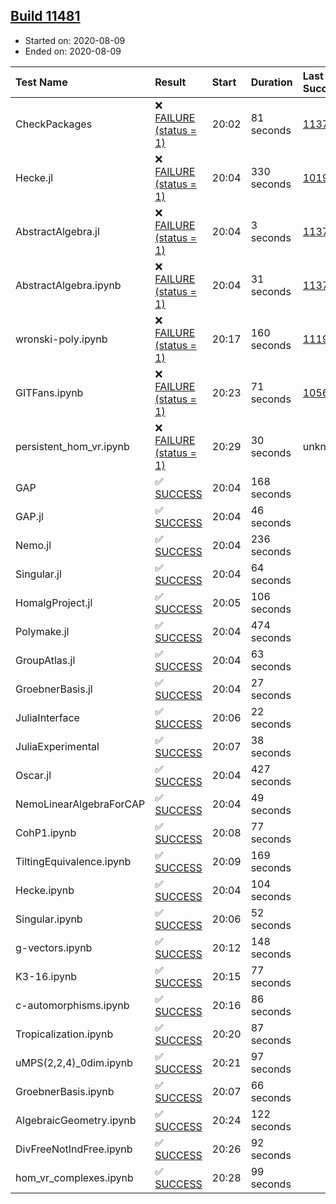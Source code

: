 ## [Build 11481](https://oscarci.mathematik.uni-kl.de/job/oscar/11481/)

* Started on: 2020-08-09
* Ended on: 2020-08-09

| Test Name    | Result | Start | Duration | Last Success | First Failure |
|:-------------|:-------|:------|:---------|:-------------|:--------------|
| CheckPackages | ❌ [FAILURE (status = 1)](https://oscarci.mathematik.uni-kl.de/job/oscar/11481/artifact/logs/build-11481/CheckPackages.log) | 20:02 | 81 seconds | [11376](https://oscarci.mathematik.uni-kl.de/job/oscar/11376/) | [11377](https://oscarci.mathematik.uni-kl.de/job/oscar/11377/) |
| Hecke.jl | ❌ [FAILURE (status = 1)](https://oscarci.mathematik.uni-kl.de/job/oscar/11481/artifact/logs/build-11481/Hecke.jl.log) | 20:04 | 330 seconds | [10197](https://oscarci.mathematik.uni-kl.de/job/oscar/10197/) | [10198](https://oscarci.mathematik.uni-kl.de/job/oscar/10198/) |
| AbstractAlgebra.jl | ❌ [FAILURE (status = 1)](https://oscarci.mathematik.uni-kl.de/job/oscar/11481/artifact/logs/build-11481/AbstractAlgebra.jl.log) | 20:04 | 3 seconds | [11376](https://oscarci.mathematik.uni-kl.de/job/oscar/11376/) | [11377](https://oscarci.mathematik.uni-kl.de/job/oscar/11377/) |
| AbstractAlgebra.ipynb | ❌ [FAILURE (status = 1)](https://oscarci.mathematik.uni-kl.de/job/oscar/11481/artifact/logs/build-11481/AbstractAlgebra.ipynb.log) | 20:04 | 31 seconds | [11376](https://oscarci.mathematik.uni-kl.de/job/oscar/11376/) | [11377](https://oscarci.mathematik.uni-kl.de/job/oscar/11377/) |
| wronski-poly.ipynb | ❌ [FAILURE (status = 1)](https://oscarci.mathematik.uni-kl.de/job/oscar/11481/artifact/logs/build-11481/wronski-poly.ipynb.log) | 20:17 | 160 seconds | [11192](https://oscarci.mathematik.uni-kl.de/job/oscar/11192/) | [11193](https://oscarci.mathematik.uni-kl.de/job/oscar/11193/) |
| GITFans.ipynb | ❌ [FAILURE (status = 1)](https://oscarci.mathematik.uni-kl.de/job/oscar/11481/artifact/logs/build-11481/GITFans.ipynb.log) | 20:23 | 71 seconds | [10566](https://oscarci.mathematik.uni-kl.de/job/oscar/10566/) | [10567](https://oscarci.mathematik.uni-kl.de/job/oscar/10567/) |
| persistent_hom_vr.ipynb | ❌ [FAILURE (status = 1)](https://oscarci.mathematik.uni-kl.de/job/oscar/11481/artifact/logs/build-11481/persistent_hom_vr.ipynb.log) | 20:29 | 30 seconds | unknown | unknown |
| GAP | ✅ [SUCCESS](https://oscarci.mathematik.uni-kl.de/job/oscar/11481/artifact/logs/build-11481/GAP.log) | 20:04 | 168 seconds |  |  |
| GAP.jl | ✅ [SUCCESS](https://oscarci.mathematik.uni-kl.de/job/oscar/11481/artifact/logs/build-11481/GAP.jl.log) | 20:04 | 46 seconds |  |  |
| Nemo.jl | ✅ [SUCCESS](https://oscarci.mathematik.uni-kl.de/job/oscar/11481/artifact/logs/build-11481/Nemo.jl.log) | 20:04 | 236 seconds |  |  |
| Singular.jl | ✅ [SUCCESS](https://oscarci.mathematik.uni-kl.de/job/oscar/11481/artifact/logs/build-11481/Singular.jl.log) | 20:04 | 64 seconds |  |  |
| HomalgProject.jl | ✅ [SUCCESS](https://oscarci.mathematik.uni-kl.de/job/oscar/11481/artifact/logs/build-11481/HomalgProject.jl.log) | 20:05 | 106 seconds |  |  |
| Polymake.jl | ✅ [SUCCESS](https://oscarci.mathematik.uni-kl.de/job/oscar/11481/artifact/logs/build-11481/Polymake.jl.log) | 20:04 | 474 seconds |  |  |
| GroupAtlas.jl | ✅ [SUCCESS](https://oscarci.mathematik.uni-kl.de/job/oscar/11481/artifact/logs/build-11481/GroupAtlas.jl.log) | 20:04 | 63 seconds |  |  |
| GroebnerBasis.jl | ✅ [SUCCESS](https://oscarci.mathematik.uni-kl.de/job/oscar/11481/artifact/logs/build-11481/GroebnerBasis.jl.log) | 20:04 | 27 seconds |  |  |
| JuliaInterface | ✅ [SUCCESS](https://oscarci.mathematik.uni-kl.de/job/oscar/11481/artifact/logs/build-11481/JuliaInterface.log) | 20:06 | 22 seconds |  |  |
| JuliaExperimental | ✅ [SUCCESS](https://oscarci.mathematik.uni-kl.de/job/oscar/11481/artifact/logs/build-11481/JuliaExperimental.log) | 20:07 | 38 seconds |  |  |
| Oscar.jl | ✅ [SUCCESS](https://oscarci.mathematik.uni-kl.de/job/oscar/11481/artifact/logs/build-11481/Oscar.jl.log) | 20:04 | 427 seconds |  |  |
| NemoLinearAlgebraForCAP | ✅ [SUCCESS](https://oscarci.mathematik.uni-kl.de/job/oscar/11481/artifact/logs/build-11481/NemoLinearAlgebraForCAP.log) | 20:04 | 49 seconds |  |  |
| CohP1.ipynb | ✅ [SUCCESS](https://oscarci.mathematik.uni-kl.de/job/oscar/11481/artifact/logs/build-11481/CohP1.ipynb.log) | 20:08 | 77 seconds |  |  |
| TiltingEquivalence.ipynb | ✅ [SUCCESS](https://oscarci.mathematik.uni-kl.de/job/oscar/11481/artifact/logs/build-11481/TiltingEquivalence.ipynb.log) | 20:09 | 169 seconds |  |  |
| Hecke.ipynb | ✅ [SUCCESS](https://oscarci.mathematik.uni-kl.de/job/oscar/11481/artifact/logs/build-11481/Hecke.ipynb.log) | 20:04 | 104 seconds |  |  |
| Singular.ipynb | ✅ [SUCCESS](https://oscarci.mathematik.uni-kl.de/job/oscar/11481/artifact/logs/build-11481/Singular.ipynb.log) | 20:06 | 52 seconds |  |  |
| g-vectors.ipynb | ✅ [SUCCESS](https://oscarci.mathematik.uni-kl.de/job/oscar/11481/artifact/logs/build-11481/g-vectors.ipynb.log) | 20:12 | 148 seconds |  |  |
| K3-16.ipynb | ✅ [SUCCESS](https://oscarci.mathematik.uni-kl.de/job/oscar/11481/artifact/logs/build-11481/K3-16.ipynb.log) | 20:15 | 77 seconds |  |  |
| c-automorphisms.ipynb | ✅ [SUCCESS](https://oscarci.mathematik.uni-kl.de/job/oscar/11481/artifact/logs/build-11481/c-automorphisms.ipynb.log) | 20:16 | 86 seconds |  |  |
| Tropicalization.ipynb | ✅ [SUCCESS](https://oscarci.mathematik.uni-kl.de/job/oscar/11481/artifact/logs/build-11481/Tropicalization.ipynb.log) | 20:20 | 87 seconds |  |  |
| uMPS(2,2,4)_0dim.ipynb | ✅ [SUCCESS](https://oscarci.mathematik.uni-kl.de/job/oscar/11481/artifact/logs/build-11481/uMPS-2-2-4-_0dim.ipynb.log) | 20:21 | 97 seconds |  |  |
| GroebnerBasis.ipynb | ✅ [SUCCESS](https://oscarci.mathematik.uni-kl.de/job/oscar/11481/artifact/logs/build-11481/GroebnerBasis.ipynb.log) | 20:07 | 66 seconds |  |  |
| AlgebraicGeometry.ipynb | ✅ [SUCCESS](https://oscarci.mathematik.uni-kl.de/job/oscar/11481/artifact/logs/build-11481/AlgebraicGeometry.ipynb.log) | 20:24 | 122 seconds |  |  |
| DivFreeNotIndFree.ipynb | ✅ [SUCCESS](https://oscarci.mathematik.uni-kl.de/job/oscar/11481/artifact/logs/build-11481/DivFreeNotIndFree.ipynb.log) | 20:26 | 92 seconds |  |  |
| hom_vr_complexes.ipynb | ✅ [SUCCESS](https://oscarci.mathematik.uni-kl.de/job/oscar/11481/artifact/logs/build-11481/hom_vr_complexes.ipynb.log) | 20:28 | 99 seconds |  |  |
